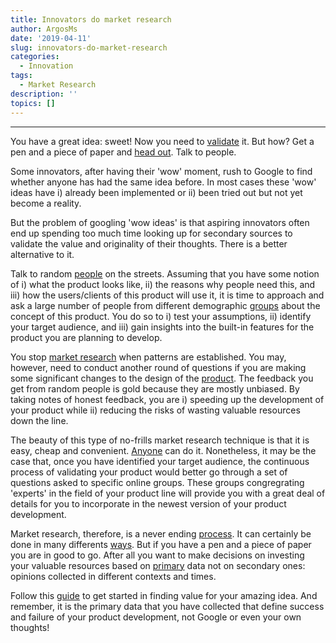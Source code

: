 ```yaml
---
title: Innovators do market research
author: ArgosMs
date: '2019-04-11'
slug: innovators-do-market-research
categories: 
  - Innovation 
tags: 
  - Market Research
description: ''
topics: []
---
```


***

You have a great idea: sweet! Now you need to [validate](https://medium.com/startup-grind/what-does-market-research-for-a-startup-actually-look-like-7eb5c0b31a24) it. But how? Get a pen and a piece of paper and [head out](https://journals.sagepub.com/doi/full/10.1177/2379298116683215). Talk to people.

Some innovators, after having their 'wow' moment, rush to Google to find whether anyone has had the same idea before. In most cases these 'wow' ideas have i) already been implemented or ii) been tried out but not yet become a reality. 

But the problem of googling 'wow ideas' is that aspiring innovators often end up spending too much time looking up for secondary sources to validate the value and originality of their thoughts. There is a better alternative to it. 

Talk to random [people](https://medium.com/startup-grind/how-to-conduct-a-market-research-survey-for-your-product-idea-d048dc080259) on the streets. Assuming that you have some notion of i) what the product looks like, ii) the reasons why people need this, and iii) how the users/clients of this product will use it, it is time to approach and ask a large number of people from different demographic [groups](https://link.springer.com/article/10.1007/s11365-016-0411-x) about the concept of this product. You do so to i) test your assumptions, ii) identify your target audience, and iii) gain insights into the built-in features for the product you are planning to develop.

You stop [market research](https://productcoalition.com/the-entrepreneurs-ultimate-guide-to-market-research-6519bf1aab13) when patterns are established. You may, however, need to conduct another round of questions if you are making some significant changes to the design of the [product](https://onlinelibrary.wiley.com/doi/full/10.1111/jpim.12236). The feedback you get from random people is gold because they are mostly unbiased. By taking notes of honest feedback, you are i) speeding up the development of your product while ii) reducing the risks of wasting valuable resources down the line.

The beauty of this type of no-frills market research technique is that it is easy, cheap and convenient. [Anyone](https://www.sciencedirect.com/science/article/pii/S0048733314000730) can do it. Nonetheless, it may be the case that, once you have identified your target audience, the continuous process of validating your product would better go through a set of questions asked to specific online groups. These groups congregrating 'experts' in the field of your product line will provide you with a great deal of details for you to incorporate in the newest version of your product development.

Market research, therefore, is a never ending [process](https://link.springer.com/article/10.1007/s11187-017-9978-z). It can certainly be done in many differents [ways](https://medium.com/swlh/startup-business-plan-market-research-f5470b196fee). But if you have a pen and a piece of paper you are in good to go. After all you want to make decisions on investing your valuable resources based on [primary](https://www.researchgate.net/profile/Douglas_Van_Bossuyt/publication/264975052_Toward_a_Market-Based_Lean_Startup_Product_Design_Method_for_the_Developing_World/links/54be74bb0cf218d4a16a62eb.pdf) data not on secondary ones: opinions collected in different contexts and times.

Follow this [guide](https://designabetterbusiness.com/2017/10/12/how-to-really-understand-your-customer-with-the-value-proposition-canvas/) to get started in finding value for your amazing idea. And remember, it is the primary data that you have collected that define success and failure of your product development, not Google or even your own thoughts!

